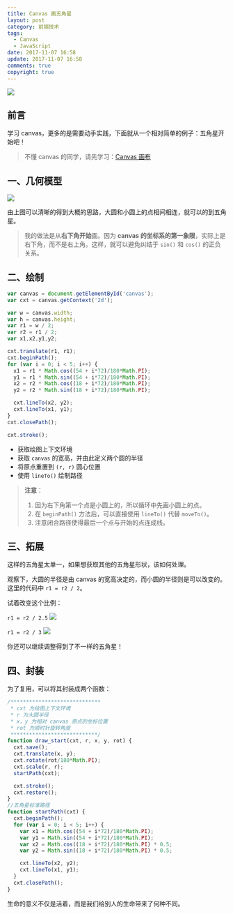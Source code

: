 ```yaml
---
title: Canvas 画五角星
layout: post
category: 前端技术
tags:
  - Canvas
  - JavaScript
date: 2017-11-07 16:58
update: 2017-11-07 16:58
comments: true
copyright: true
---
```

![](http://upload-images.jianshu.io/upload_images/7295449-bbc574f24e92599c.png?imageMogr2/auto-orient/strip%7CimageView2/2/w/1240)

## 前言

学习 canvas，更多的是需要动手实践，下面就从一个相对简单的例子：五角星开始吧！

> 不懂 canvas 的同学，请先学习：[Canvas 画布](http://www.jianshu.com/p/587381056df4)

<!-- more -->

## 一、几何模型
![](http://upload-images.jianshu.io/upload_images/7295449-8fb47201f54da9f6.png?imageMogr2/auto-orient/strip%7CimageView2/2/w/1240)


由上图可以清晰的得到大概的思路，大圆和小圆上的点相间相连，就可以的到五角星。

>我的做法是从**右下角开始**画。因为 **canvas 的坐标系的第一象限**，实际上是右下角，而不是右上角。这样，就可以避免纠结于 `sin()` 和 `cos()` 的正负关系。

## 二、绘制
```javascript
var canvas = document.getElementById('canvas');
var cxt = canvas.getContext('2d');

var w = canvas.width;
var h = canvas.height;
var r1 = w / 2;
var r2 = r1 / 2;
var x1,x2,y1,y2;

cxt.translate(r1, r1);
cxt.beginPath();
for (var i = 0; i < 5; i++) {
  x1 = r1 * Math.cos((54 + i*72)/180*Math.PI);
  y1 = r1 * Math.sin((54 + i*72)/180*Math.PI);
  x2 = r2 * Math.cos((18 + i*72)/180*Math.PI);
  y2 = r2 * Math.sin((18 + i*72)/180*Math.PI);

  cxt.lineTo(x2, y2);
  cxt.lineTo(x1, y1);
}
cxt.closePath();

cxt.stroke();
```

- 获取绘图上下文环境
- 获取 `canvas` 的宽高，并由此定义两个圆的半径
- 将原点重置到 `(r, r)` 圆心位置
- 使用 `lineTo()` 绘制路径

>**注意**：
>1. 因为右下角第一个点是小圆上的，所以循环中先画小圆上的点。
>2. 在 `beginPath()` 方法后，可以直接使用 `lineTo()` 代替 `moveTo()`。
>3. 注意闭合路径使得最后一个点与开始的点连成线。


## 三、拓展
这样的五角星太单一，如果想获取其他的五角星形状，该如何处理。

观察下，大圆的半径是由 canvas 的宽高决定的，而小圆的半径则是可以改变的。这里的代码中 `r1 = r2 / 2`。

试着改变这个比例：

`r1 = r2 / 2.5`
![](http://upload-images.jianshu.io/upload_images/7295449-c8c28e3bce7e3ecb.png?imageMogr2/auto-orient/strip%7CimageView2/2/w/1240)

`r1 = r2 / 3`
![](http://upload-images.jianshu.io/upload_images/7295449-ec0bea1c6f18ad22.png?imageMogr2/auto-orient/strip%7CimageView2/2/w/1240)


你还可以继续调整得到了不一样的五角星！

## 四、封装
为了复用，可以将其封装成两个函数：
```javascript
/*****************************
 * cxt 为绘图上下文环境
 * r 为大圆半径
 * x，y 为相对 canvas 原点的坐标位置 
 * rot 为顺时针旋转角度
 ****************************/
function draw_start(cxt, r, x, y, rot) {
  cxt.save();
  cxt.translate(x, y);
  cxt.rotate(rot/180*Math.PI);
  cxt.scale(r, r);
  startPath(cxt);

  cxt.stroke();
  cxt.restore();
}
//五角星标准路径
function startPath(cxt) {
  cxt.beginPath();
  for (var i = 0; i < 5; i++) {
    var x1 = Math.cos((54 + i*72)/180*Math.PI);
    var y1 = Math.sin((54 + i*72)/180*Math.PI);
    var x2 = Math.cos((18 + i*72)/180*Math.PI) * 0.5;
    var y2 = Math.sin((18 + i*72)/180*Math.PI) * 0.5;

    cxt.lineTo(x2, y2);
    cxt.lineTo(x1, y1);
  }
  cxt.closePath();
}
```

<Quote>生命的意义不仅是活着，而是我们给别人的生命带来了何种不同。</Quote>